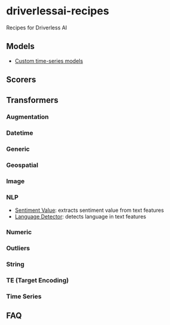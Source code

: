 # driverlessai-recipes
Recipes for Driverless AI

## Models

  * [Custom time-series models](algorithms/models/historic_mean.py) 


## Scorers


## Transformers

### Augmentation

### Datetime

### Generic

### Geospatial

### Image

### NLP

  * [Sentiment Value](transformers/nlp/text_sentiment_transformer.py): extracts sentiment value from text features 
  * [Language Detector](transformers/nlp/text_lang_detect_transformer.py): detects language in text features

### Numeric

### Outliers

### String

### TE (Target Encoding)

### Time Series
  
  
## FAQ